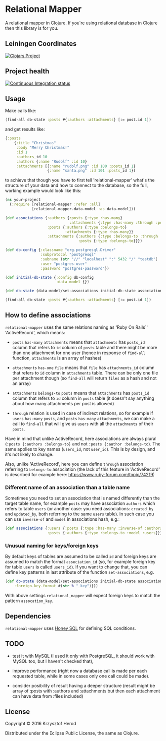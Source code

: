 # Relational Mapper

A relational mapper in Clojure. If you're using relational database in Clojure then this library is for you.

## Leiningen Coordinates

[![Clojars Project](https://img.shields.io/clojars/v/netizer/relational-mapper.svg?style=flat-square)](http://clojars.org/netizer/relational-mapper)

## Project health

[![Continuous Integration status](http://img.shields.io/travis/netizer/relational_mapper.svg?style=flat-square)](http://travis-ci.org/netizer/relational_mapper)

## Usage

Make calls like:
```clojure
(find-all db-state :posts #{:authors :attachments} [:= post.id 1])
```
and get results like:
```clojure
{:posts 
    {:title "Christmas"
     :body "Merry Christmas!"
     :id 1
     :authors_id 10
     :authors {:name "Rudolf" :id 10}
     :attachments [{:name "rudolf.png" :id 100 :posts_id 1}
                   {:name "santa.png" :id 101 :posts_id 1}]
```

to achieve that though you have to first tell 'relational-mapper' what's the structure of your data and how to connect to the database, so the full, working example would look like this:

```clojure
(ns your-project
  (:require [relational-mapper :refer :all]
            [relational-mapper.data-model :as data-model]))

(def associations {:authors {:posts {:type :has-many}
                             :attachments {:type :has-many :through :posts}}
                   :posts {:authors {:type :belongs-to}
                           :attachments {:type :has-many}}
                   :attachments {:authors {:type :belongs-to :through :posts}
                                 :posts {:type :belongs-to}}})

(def db-config {:classname "org.postgresql.Driver"
                :subprotocol "postgresql"
                :subname (str "//" "localhost" ":" 5432 "/" "testdb")
                :user "postgres-user"
                :password "postgres-password"})

(def initial-db-state {:config db-config
                       :data-model {})

(def db-state (data-model/set-associations initial-db-state associations {})

(find-all db-state :posts #{:authors :attachments} [:= post.id 1])
```

## How to define associations

`relational-mapper` uses the same relations naming as 'Ruby On Rails`' 'ActiveRecord', which means:

* `posts` `has-many` `attachments` means that `attachments` has `posts_id` column that refers to `id` column of `posts` table and there might be more than one  attachment for one user (hence in response of `find-all` function, `attachments` is an array of hashes)

* `attachments` `has-one` `file` means that `file` has `attachments_id` column that refers to `id` column in `attachments` table. There can be only one file per attachment though (so `find-all` will return `files` as a hash and not an array)

* `attachments` `belongs-to` `posts` means that `attachments` has `posts_id` column that refers to `id` column in `posts` table (it doesn't say anything about how many attachments per post is allowed)

* `through` relation is used in case of indirect relations, so for example if `users` `has-many` `posts`, and `posts` `has-many` `attachments`, we can make a call to `find-all` that will give us `users` with all the `attachments` of their `posts`.

Have in mind that unlike ActiveRecord, here associations are always plural (`:posts {:authors :belongs-to}` and not `:posts {:author :belongs-to`). The same applies to key names (`users_id`, not `user_id`). This is by design, and it's not likely to change.

Also, unlike 'ActiveRecord', here you can define `through` association referring to `belongs-to` association (the lack of this feature in 'ActiveRecord' is described for example here: https://www.ruby-forum.com/topic/74219)

### Different name of an association than a table name

Sometimes you need to set an association that is named differently than the target table name, for example `posts` may have association `authors` which refers to table `users` (or another case: you need associations: `created_by` and `updated_by`, both referring to the same `users` table). In such case you can use `inverse-of` and `model` in associations hash, e.g.:

```clojure
(def associations {:users {:posts {:type :has-many :inverse-of :authors}}
                   :posts {:authors {:type :belongs-to :model :users}}})
```
### Unusual naming for keys/foreign keys

By default keys of tables are assumed to be called `id` and foreign keys are assumed to match the format `association_id` (so, for example foreign key for table `users` is called `users_id`). If you want to change that, you can define key patterns in last attribute of the function `set-associations`, e.g.

```clojure
(def db-state (data-model/set-associations initial-db-state associations {
    :foreign-key-format #(str % "_key")}))
```

With above settings `relational_mapper` will expect foreign keys to match the pattern `assocation_key`.

## Dependencies

`relational-mapper` uses [Honey SQL](https://github.com/jkk/honeysql) for defining SQL conditions.

## TODO

* test it with MySQL (I used it only with PostgreSQL, it should work with MySQL too, but I haven't checked that),

* improve performance (right now a database call is made per each requested table, while in some cases only one call could be made).

* consider posibility of result having a deeper structure (result might be array of :posts with :authors and :attachments but then each attachment can have data from :files included)

## License

Copyright © 2016 Krzysztof Herod

Distributed under the Eclipse Public License, the same as Clojure.
